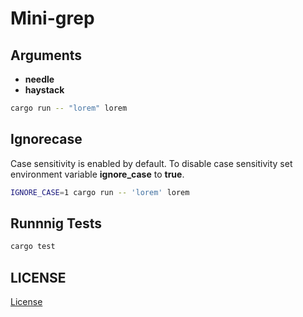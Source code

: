 # Mini-grep

## Arguments
- __needle__
- __haystack__

```bash
cargo run -- "lorem" lorem
```

## Ignorecase
Case sensitivity is  enabled by default.
To disable case sensitivity set environment variable __ignore_case__ to __true__.

```bash
IGNORE_CASE=1 cargo run -- 'lorem' lorem
```

## Runnnig Tests
```bash
cargo test
```

## LICENSE
[License](#license)
